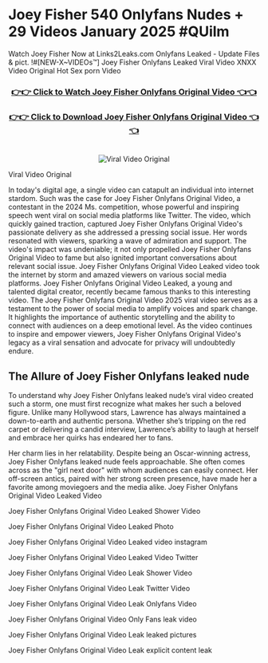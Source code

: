 # Joey Fisher 540  Onlyfans Nudes + 29 Videos January 2025 #QUilm

Watch Joey Fisher Now at Links2Leaks.com Onlyfans Leaked - Update Files & pict. !#[NEW-X~VIDEOs™] Joey Fisher Onlyfans Leaked Viral Video XNXX Video Original Hot Sex porn Video
<br>
<div align="center">
<h3><a href="https://links2leaks.com/joeyfisher" rel="nofollow">👉👉 Click to Watch Joey Fisher Onlyfans Original Video 👈👈</a></h3>
<h3><a href="https://links2leaks.com/joeyfisher" rel="nofollow">👉👉 Click to Download Joey Fisher Onlyfans Original Video 👈👈</a></h3>
<br>
<a href="https://links2leaks.com/joeyfisher" rel="nofollow"><img src="https://i.ibb.co/Gkj2r4b/banner.png" alt="Viral Video Original" style="max-width: 100%; display: inline-block;" data-target="animated-image.originalImage"></a>
</div>

Viral Video Original

In today's digital age, a single video can catapult an individual into internet stardom. Such was the case for Joey Fisher Onlyfans Original Video, a contestant in the 2024 Ms. competition, whose powerful and inspiring speech went viral on social media platforms like Twitter.
The video, which quickly gained traction, captured Joey Fisher Onlyfans Original Video's passionate delivery as she addressed a pressing social issue. Her words resonated with viewers, sparking a wave of admiration and support. The video's impact was undeniable; it not only propelled Joey Fisher Onlyfans Original Video to fame but also ignited important conversations about relevant social issue.
Joey Fisher Onlyfans Original Video Leaked video took the internet by storm and amazed viewers on various social media platforms. Joey Fisher Onlyfans Original Video Leaked, a young and talented digital creator, recently became famous thanks to this interesting video.
The Joey Fisher Onlyfans Original Video 2025 viral video serves as a testament to the power of social media to amplify voices and spark change. It highlights the importance of authentic storytelling and the ability to connect with audiences on a deep emotional level. As the video continues to inspire and empower viewers, Joey Fisher Onlyfans Original Video's legacy as a viral sensation and advocate for privacy will undoubtedly endure.

<h2>The Allure of Joey Fisher Onlyfans leaked nude</h2>


To understand why Joey Fisher Onlyfans leaked nude’s viral video created such a storm, one must first recognize what makes her such a beloved figure. Unlike many Hollywood stars, Lawrence has always maintained a down-to-earth and authentic persona. Whether she’s tripping on the red carpet or delivering a candid interview, Lawrence’s ability to laugh at herself and embrace her quirks has endeared her to fans.

Her charm lies in her relatability. Despite being an Oscar-winning actress, Joey Fisher Onlyfans leaked nude feels approachable. She often comes across as the "girl next door" with whom audiences can easily connect. Her off-screen antics, paired with her strong screen presence, have made her a favorite among moviegoers and the media alike.
Joey Fisher Onlyfans Original Video Leaked Video

Joey Fisher Onlyfans Original Video Leaked Shower Video

Joey Fisher Onlyfans Original Video Leaked Photo

Joey Fisher Onlyfans Original Video Leaked video instagram

Joey Fisher Onlyfans Original Video Leaked Video Twitter

Joey Fisher Onlyfans Original Video Leak Shower Video

Joey Fisher Onlyfans Original Video Leak Twitter Video

Joey Fisher Onlyfans Original Video Leak Onlyfans Video

Joey Fisher Onlyfans Original Video Only Fans leak video

Joey Fisher Onlyfans Original Video Leak leaked pictures

Joey Fisher Onlyfans Original Video Leak explicit content leak
